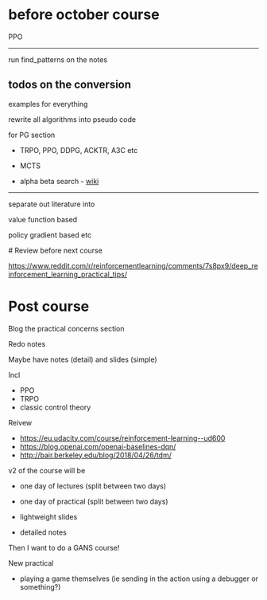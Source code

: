 # before october course

PPO 

---

run find_patterns on the notes

## todos on the conversion

examples for everything

rewrite all algorithms into pseudo code

for PG section

- TRPO, PPO, DDPG, ACKTR, A3C etc

- MCTS 
- alpha beta search - [wiki](https://en.wikipedia.org/wiki/Alpha%E2%80%93beta_pruning)

---

separate out literature into

value function based

policy gradient based etc

# Review before next course

https://www.reddit.com/r/reinforcementlearning/comments/7s8px9/deep_reinforcement_learning_practical_tips/

# Post course

Blog the practical concerns section

Redo notes

Maybe have notes (detail) and slides (simple)

Incl
- PPO
- TRPO
- classic control theory

Reivew
- https://eu.udacity.com/course/reinforcement-learning--ud600
- https://blog.openai.com/openai-baselines-dqn/
- http://bair.berkeley.edu/blog/2018/04/26/tdm/

v2 of the course will be
- one day of lectures (split between two days)
- one day of practical (split between two days)

- lightweight slides
- detailed notes

Then I want to do a GANS course!

New practical
- playing a game themselves (ie sending in the action using a debugger or something?)
